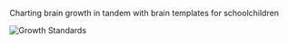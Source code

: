 Charting brain growth in tandem with brain templates for schoolchildren

![Growth Standards](https://github.com/zuoxinian/CCS/blob/master/H3/GrowthCharts/braings.png)
